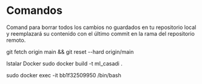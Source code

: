 # Comandos


Comand para borrar todos los cambios no guardados en tu repositorio local y reemplazará su contenido con el último commit en la rama del repositorio remoto. 

git fetch origin main && git reset --hard origin/main



Istalar Docker
sudo docker build -t ml_casadi .


sudo docker exec -it bb1f32509950 /bin/bash
